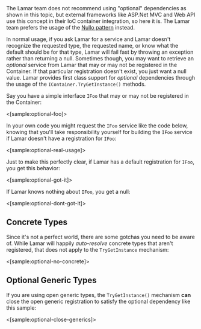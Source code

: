 <!--Title: Try Getting an Optional Service by Plugin Type-->
<!--Url: try-getting-an-optional-service-by-plugin-type-->


<div class="alert alert-info" role="alert">The Lamar team does not recommend using "optional" dependencies as shown in this topic, but
external frameworks like ASP.Net MVC and Web API use this concept in their IoC container integration, so here it is. The Lamar team
prefers the usage of the <a href="http://en.wikipedia.org/wiki/Null_Object_pattern">Nullo pattern</a> instead.</div>


In normal usage, if you ask Lamar for a service and Lamar doesn't recognize the requested type, the requested name, or know what the default should be for that type, Lamar will fail fast by throwing an exception rather than returning a null. Sometimes though, you may want to
retrieve an _optional_ service from Lamar that may or may not be registered in the Container. If that particular registration doesn't exist, you
just want a null value. Lamar provides first class support for _optional_ dependencies through the usage of the `IContainer.TryGetInstance()` methods.

Say you have a simple interface `IFoo` that may or may not be registered in the Container:

<[sample:optional-foo]>

In your own code you might request the `IFoo` service like the code below, knowing that you'll
take responsibility yourself for building the `IFoo` service if Lamar doesn't have a registration
for `IFoo`:

<[sample:optional-real-usage]>

Just to make this perfectly clear, if Lamar has a default registration for `IFoo`, you get this behavior:

<[sample:optional-got-it]>

If Lamar knows nothing about `IFoo`, you get a null:

<[sample:optional-dont-got-it]>


## Concrete Types

Since it's not a perfect world, there are some gotchas you need to be aware of.
While Lamar will happily _auto-resolve_ concrete types that aren't registered,
that does not apply to the `TryGetInstance` mechanism:

<[sample:optional-no-concrete]>

## Optional Generic Types

If you are using open generic types, the `TryGetInstance()` mechanism **can** close the open generic registration
to satisfy the optional dependency like this sample:

<[sample:optional-close-generics]>

